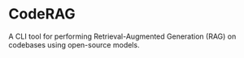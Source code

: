 # CodeRAG 
A CLI tool for performing Retrieval-Augmented Generation (RAG) on codebases using open-source models.
